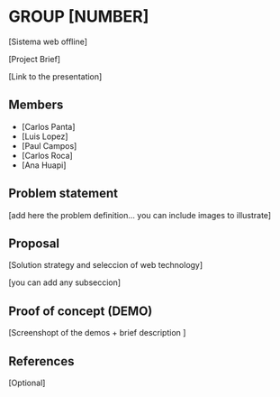 # GROUP [NUMBER]

[Sistema web offline]

[Project Brief]

[Link to the presentation]

## Members

 - [Carlos Panta]
 - [Luis Lopez]
 - [Paul Campos]
 - [Carlos Roca]
 - [Ana Huapi]


## Problem statement

[add here the problem definition... you can include images to illustrate]


## Proposal

[Solution strategy and seleccion of web technology]

[you can add any subseccion]


## Proof of concept (DEMO)

[Screenshopt of the demos + brief description ]


## References

[Optional]
